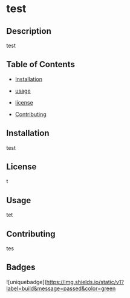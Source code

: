 # test
## Description 

test 

## Table of Contents 

- [Installation](#installation) 

- [usage](#usage) 

- [license](#license) 

- [Contributing](#contributing) 

## Installation 

test 

## License 

t 

## Usage 

tet 

## Contributing 

tes 

## Badges 

![uniquebadge](https://img.shields.io/static/v1?label=build&message=passed&color=green